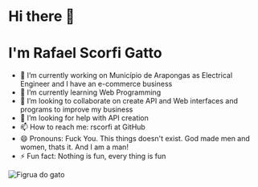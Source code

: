 # Hi there 👋
# I'm Rafael Scorfi Gatto

- 🔭 I’m currently working on Município de Arapongas as Electrical Engineer and I have an e-commerce business
- 🌱 I’m currently learning Web Programming
- 👯 I’m looking to collaborate on create API and Web interfaces and programs to improve my business
- 🤔 I’m looking for help with API creation
- 📫 How to reach me: rscorfi at GitHub
- 😄 Pronouns: Fuck You. This things doesn't exist. God made men and women, thats it. And I am a man!
- ⚡ Fun fact: Nothing is fun, every thing is fun

![Figrua do gato](https://jpimg.com.br/uploads/2025/01/10-curiosidades-sobre-os-filhotes-de-gato.jpg)